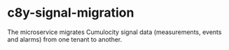 # c8y-signal-migration
The microservice migrates Cumulocity signal data (measurements, events and alarms) from one tenant to another. 
